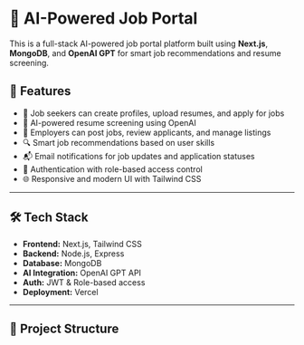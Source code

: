 # 🧠 AI-Powered Job Portal

This is a full-stack AI-powered job portal platform built using **Next.js**, **MongoDB**, and **OpenAI GPT** for smart job recommendations and resume screening.




## 🚀 Features

- 📝 Job seekers can create profiles, upload resumes, and apply for jobs
- 📄 AI-powered resume screening using OpenAI
- 💼 Employers can post jobs, review applicants, and manage listings
- 🔍 Smart job recommendations based on user skills
- 📬 Email notifications for job updates and application statuses
- 🔐 Authentication with role-based access control
- 🌐 Responsive and modern UI with Tailwind CSS

---

## 🛠️ Tech Stack

- **Frontend:** Next.js, Tailwind CSS
- **Backend:** Node.js, Express
- **Database:** MongoDB
- **AI Integration:** OpenAI GPT API
- **Auth:** JWT & Role-based access
- **Deployment:** Vercel

---

## 📂 Project Structure





